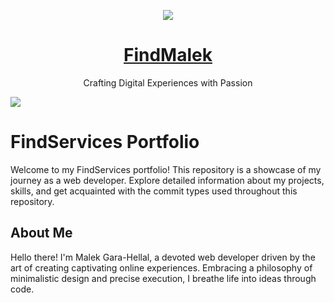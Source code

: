 <p align="center">
<img src="https://www.findservices.tech/_next/image?url=%2F_next%2Fstatic%2Fmedia%2Ffavicon.f7227b70.ico&w=64&q=75"/>
    
<h1 align="center"><a href="https://www.findservices.tech">FindMalek</a></h1>
<p align="center"> Crafting Digital Experiences with Passion </p>

</p>

<img src="https://i.ibb.co/ggxfFLp/Screenshot-20231116-142138.png"/>

# FindServices Portfolio

Welcome to my FindServices portfolio! This repository is a showcase of my journey as a web developer. Explore detailed information about my projects, skills, and get acquainted with the commit types used throughout this repository.


## About Me

Hello there! I'm Malek Gara-Hellal, a devoted web developer driven by the art of creating captivating online experiences. Embracing a philosophy of minimalistic design and precise execution, I breathe life into ideas through code.
